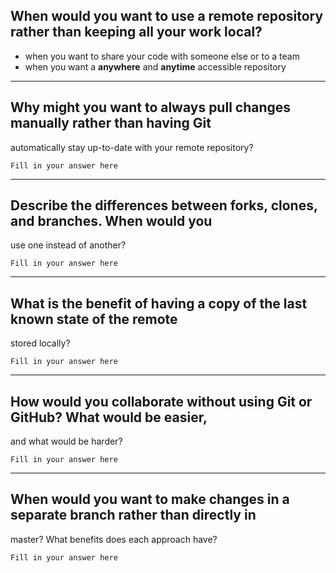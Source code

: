 ## When would you want to use a remote repository rather than keeping all your work local?

- when you want to share your code with someone else or to a team
- when you want a **anywhere** and **anytime** accessible repository
    
-----------------

## Why might you want to always pull changes manually rather than having Git
automatically stay up-to-date with your remote repository?

    Fill in your answer here

-----------------

## Describe the differences between forks, clones, and branches.  When would you
use one instead of another?

    Fill in your answer here

-----------------

## What is the benefit of having a copy of the last known state of the remote
stored locally?

    Fill in your answer here
    
-----------------

## How would you collaborate without using Git or GitHub?  What would be easier,
and what would be harder?

    Fill in your answer here

------------------

## When would you want to make changes in a separate branch rather than directly in
master?  What benefits does each approach have?

    Fill in your answer here
